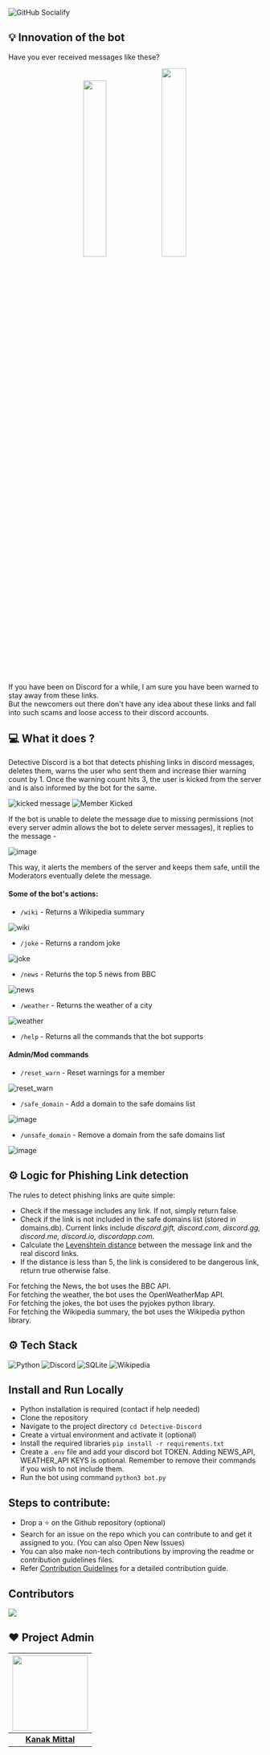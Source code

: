 ![GitHub Socialify](https://socialify.git.ci/kanakmi/Detective-Discord/image?description=1&forks=1&issues=1&language=1&name=1&owner=1&pattern=Plus&pulls=1&stargazers=1&theme=Dark)

## 💡 Innovation of the bot

Have you ever received messages like these?

<p align="center">
<img width="30%" src="https://user-images.githubusercontent.com/54859521/150679129-0ac89bbb-6a90-43e4-96a5-c248b57e5544.png"/> <img width="31%" src="https://user-images.githubusercontent.com/54859521/150679357-43aa6388-4679-4a7b-b390-09a1cdba5508.png" />
</p>

If you have been on Discord for a while, I am sure you have been warned to stay away from these links. <br>
But the newcomers out there don't have any idea about these links and fall into such scams and loose access to their discord accounts.

## 💻 What it does ?

Detective Discord is a bot that detects phishing links in discord messages, deletes them, warns the user who sent them and increase thier warning count by 1. Once the warning count hits 3, the user is kicked from the server and is also informed by the bot for the same. <br>

![kicked message](https://user-images.githubusercontent.com/54859521/194596490-32fa036b-adbd-4755-b934-c26e2b360f08.png)
![Member Kicked](https://user-images.githubusercontent.com/54859521/194545745-3b880a6a-e91e-499d-a797-1c96ab5528ac.png)

If the bot is unable to delete the message due to missing permissions (not every server admin allows the bot to delete server messages), it replies to the message - <br>

![image](https://user-images.githubusercontent.com/54859521/194545318-c766d6b7-e87b-4f0c-84b0-71ed19e105f4.png)

This way, it alerts the members of the server and keeps them safe, untill the Moderators eventually delete the message.

#### Some of the bot's actions:

- `/wiki` - Returns a Wikipedia summary

![wiki](https://user-images.githubusercontent.com/54859521/194546793-f4339a0c-0f54-4c4c-bc66-11df5adffe04.png)

- `/joke` - Returns a random joke

![joke](https://user-images.githubusercontent.com/54859521/194547247-661d59fa-d52d-4e86-a22c-bdaa13221e69.png)

- `/news` - Returns the top 5 news from BBC

![news](https://user-images.githubusercontent.com/54859521/194547431-b9d3bfb9-25d7-44d9-86d2-b04f9a19eb24.png)

- `/weather` - Returns the weather of a city

![weather](https://user-images.githubusercontent.com/54859521/194547554-817f4983-e4c2-4765-b2e4-272a6c786282.png)

- `/help` - Returns all the commands that the bot supports

#### Admin/Mod commands

- `/reset_warn` - Reset warnings for a member

![reset_warn](https://user-images.githubusercontent.com/54859521/194548071-43cecee9-a221-4cab-91de-1281403f5ab9.png)

- `/safe_domain` - Add a domain to the safe domains list

![image](https://user-images.githubusercontent.com/54859521/194548279-ce6002ea-1765-4803-a1dd-f79ed6941f7c.png)

- `/unsafe_domain` - Remove a domain from the safe domains list

![image](https://user-images.githubusercontent.com/54859521/194548588-a38f0a03-1935-4a63-9cdf-339af7881314.png)

## ⚙️ Logic for Phishing Link detection

The rules to detect phishing links are quite simple:

- Check if the message includes any link. If not, simply return false.
- Check if the link is not included in the safe domains list (stored in domains.db). Current links include _discord.gift, discord.com, discord.gg, discord.me, discord.io, discordapp.com_.
- Calculate the [Levenshtein distance](https://en.wikipedia.org/wiki/Levenshtein_distance) between the message link and the real discord links.
- If the distance is less than 5, the link is considered to be dangerous link, return true otherwise false.

For fetching the News, the bot uses the BBC API. <br>
For fetching the weather, the bot uses the OpenWeatherMap API. <br>
For fetching the jokes, the bot uses the pyjokes python library. <br>
For fetching the Wikipedia summary, the bot uses the Wikipedia python library. <br>

## ⚙️ Tech Stack

![Python](https://img.shields.io/badge/python-3670A0?style=for-the-badge&logo=python&logoColor=ffdd54) ![Discord](https://img.shields.io/badge/Discord.py-%237289DA.svg?style=for-the-badge&logo=discord&logoColor=white) ![SQLite](https://img.shields.io/badge/sqlite-%2307405e.svg?style=for-the-badge&logo=sqlite&logoColor=white) ![Wikipedia](https://img.shields.io/badge/Wikipedia-%23000000.svg?style=for-the-badge&logo=wikipedia&logoColor=white)

## Install and Run Locally

- Python installation is required (contact if help needed)
- Clone the repository
- Navigate to the project directory `cd Detective-Discord`
- Create a virtual environment and activate it (optional)
- Install the required libraries `pip install -r requirements.txt`
- Create a `.env` file and add your discord bot TOKEN. Adding NEWS_API, WEATHER_API KEYS is optional. Remember to remove their commands if you wish to not include them.
- Run the bot using command `python3 bot.py`

## Steps to contribute:

- Drop a :star: on the Github repository (optional)<br/>
- Search for an issue on the repo which you can contribute to and get it assigned to you. (You can also Open New Issues)
- You can also make non-tech contributions by improving the readme or contribution guidelines files.
- Refer <a href="https://github.com/kanakmi/Detective-Discord/blob/Version-2.0/CONTRIBUTING.md">Contribution Guidelines</a> for a detailed contribution guide.

## Contributors

<a href="https://github.com/kanakmi/Detective-Discord/graphs/contributors">
  <img src="https://contrib.rocks/image?repo=kanakmi/Detective-Discord&&max=817" />
</a>

## ❤️ Project Admin

| <a href="https://github.com/kanakmi"><img src="https://avatars.githubusercontent.com/u/54859521?v=4" width=150px height=150px /></a> |
| :----------------------------------------------------------------------------------------------------------------------------------: |
|                                           **[Kanak Mittal](https://twitter.com/Kanakmi)**                                            |
